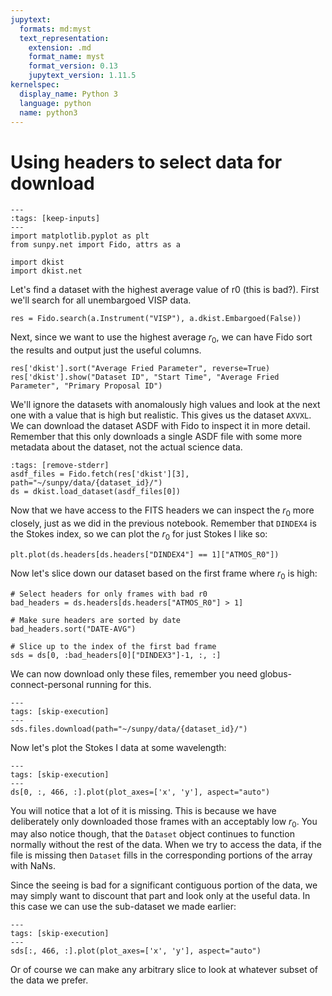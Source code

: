 ```yaml
---
jupytext:
  formats: md:myst
  text_representation:
    extension: .md
    format_name: myst
    format_version: 0.13
    jupytext_version: 1.11.5
kernelspec:
  display_name: Python 3
  language: python
  name: python3
---
```

# Using headers to select data for download

```{code-cell} python
---
:tags: [keep-inputs]
---
import matplotlib.pyplot as plt
from sunpy.net import Fido, attrs as a

import dkist
import dkist.net
```

Let's find a dataset with the highest average value of r0 (this is bad?).
First we'll search for all unembargoed VISP data.

```{code-cell} python
res = Fido.search(a.Instrument("VISP"), a.dkist.Embargoed(False))
```

Next, since we want to use the highest average $r_0$, we can have Fido sort the results and output just the useful columns.

```{code-cell} python
res['dkist'].sort("Average Fried Parameter", reverse=True)
res['dkist'].show("Dataset ID", "Start Time", "Average Fried Parameter", "Primary Proposal ID")
```

We'll ignore the datasets with anomalously high values and look at the next one with a value that is high but realistic.
This gives us the dataset `AXVXL`.
We can download the dataset ASDF with Fido to inspect it in more detail.
Remember that this only downloads a single ASDF file with some more metadata about the dataset, not the actual science data.

```{code-cell} python
:tags: [remove-stderr]
asdf_files = Fido.fetch(res['dkist'][3], path="~/sunpy/data/{dataset_id}/")
ds = dkist.load_dataset(asdf_files[0])
```

Now that we have access to the FITS headers we can inspect the $r_0$ more closely, just as we did in the previous notebook.
Remember that `DINDEX4` is the Stokes index, so we can plot the $r_0$ for just Stokes I like so:
```{code-cell} python
plt.plot(ds.headers[ds.headers["DINDEX4"] == 1]["ATMOS_R0"])
```

Now let's slice down our dataset based on the first frame where $r_0$ is high:

```{code-cell} python
# Select headers for only frames with bad r0
bad_headers = ds.headers[ds.headers["ATMOS_R0"] > 1]

# Make sure headers are sorted by date
bad_headers.sort("DATE-AVG")

# Slice up to the index of the first bad frame
sds = ds[0, :bad_headers[0]["DINDEX3"]-1, :, :]
```

We can now download only these files, remember you need globus-connect-personal running for this.
```{code-cell} python
---
tags: [skip-execution]
---
sds.files.download(path="~/sunpy/data/{dataset_id}/")
```

Now let's plot the Stokes I data at some wavelength:

```{code-cell} python
---
tags: [skip-execution]
---
ds[0, :, 466, :].plot(plot_axes=['x', 'y'], aspect="auto")
```

You will notice that a lot of it is missing.
This is because we have deliberately only downloaded those frames with an acceptably low $r_0$.
You may also notice though, that the `Dataset` object continues to function normally without the rest of the data.
When we try to access the data, if the file is missing then `Dataset` fills in the corresponding portions of the array with NaNs.

Since the seeing is bad for a significant contiguous portion of the data, we may simply want to discount that part and look only at the useful data.
In this case we can use the sub-dataset we made earlier:

```{code-cell} python
---
tags: [skip-execution]
---
sds[:, 466, :].plot(plot_axes=['x', 'y'], aspect="auto")
```
Or of course we can make any arbitrary slice to look at whatever subset of the data we prefer.
